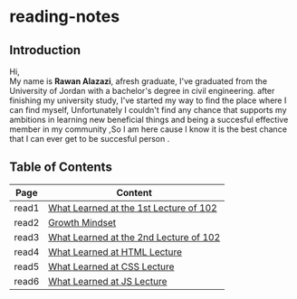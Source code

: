 
# reading-notes

## Introduction


Hi,  
My name is **Rawan Alazazi**, afresh graduate,
I've graduated from the University of Jordan with a bachelor's degree in civil engineering. 
after finishing my university study, I've started my way to 
find the place where I can find myself, Unfortunately I couldn't find any chance that supports my ambitions in learning new beneficial things and being a succesful effective member in my community ,So I am here cause I know it is the best chance that I can ever get to be succesful person .



## Table of Contents

| Page      |   Content  |
| ----------- | ------------|
| read1    |[What Learned at the 1st Lecture of 102](read1.md)       |
| read2   | [Growth Mindset](read2.md)        |
| read3  |  [What Learned at the 2nd Lecture of 102](read3.md)       |
| read4  |  [What Learned at HTML Lecture](read4.md)       |
| read5  |  [What Learned at CSS Lecture](read5.md)       |
| read6  |  [What Learned at JS Lecture](read6.md)       |


